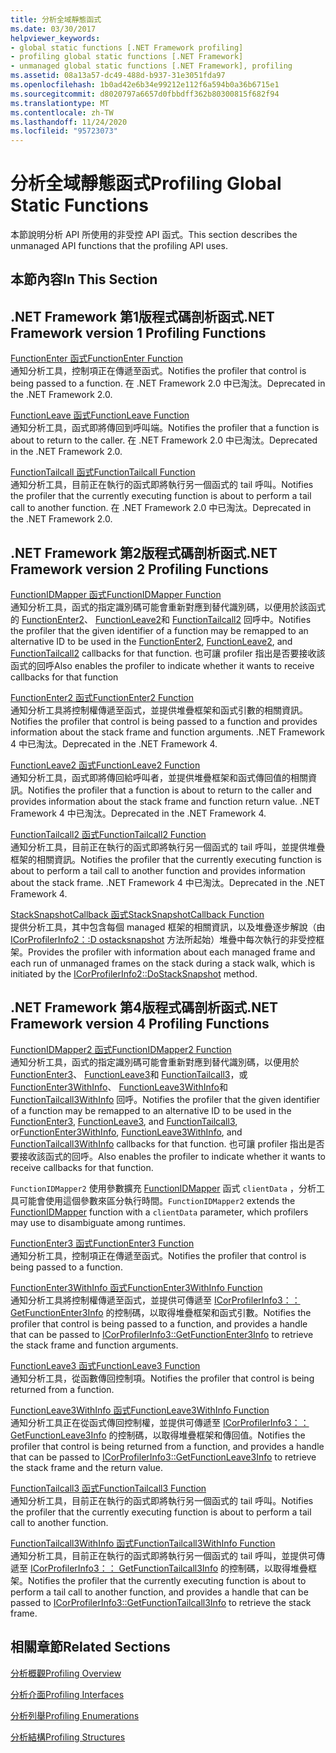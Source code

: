 ```yaml
---
title: 分析全域靜態函式
ms.date: 03/30/2017
helpviewer_keywords:
- global static functions [.NET Framework profiling]
- profiling global static functions [.NET Framework]
- unmanaged global static functions [.NET Framework], profiling
ms.assetid: 08a13a57-dc49-488d-b937-31e3051fda97
ms.openlocfilehash: 1b0ad42e6b34e99212e112f6a594b0a36b6715e1
ms.sourcegitcommit: d8020797a6657d0fbbdff362b80300815f682f94
ms.translationtype: MT
ms.contentlocale: zh-TW
ms.lasthandoff: 11/24/2020
ms.locfileid: "95723073"
---
```

# <a name="profiling-global-static-functions"></a><span data-ttu-id="58aea-102">分析全域靜態函式</span><span class="sxs-lookup"><span data-stu-id="58aea-102">Profiling Global Static Functions</span></span>

<span data-ttu-id="58aea-103">本節說明分析 API 所使用的非受控 API 函式。</span><span class="sxs-lookup"><span data-stu-id="58aea-103">This section describes the unmanaged API functions that the profiling API uses.</span></span>  
  
## <a name="in-this-section"></a><span data-ttu-id="58aea-104">本節內容</span><span class="sxs-lookup"><span data-stu-id="58aea-104">In This Section</span></span>  
  
## <a name="net-framework-version-1-profiling-functions"></a><span data-ttu-id="58aea-105">.NET Framework 第1版程式碼剖析函式</span><span class="sxs-lookup"><span data-stu-id="58aea-105">.NET Framework version 1 Profiling Functions</span></span>  

 [<span data-ttu-id="58aea-106">FunctionEnter 函式</span><span class="sxs-lookup"><span data-stu-id="58aea-106">FunctionEnter Function</span></span>](functionenter-function.md)  
 <span data-ttu-id="58aea-107">通知分析工具，控制項正在傳遞至函式。</span><span class="sxs-lookup"><span data-stu-id="58aea-107">Notifies the profiler that control is being passed to a function.</span></span> <span data-ttu-id="58aea-108">在 .NET Framework 2.0 中已淘汰。</span><span class="sxs-lookup"><span data-stu-id="58aea-108">Deprecated in the .NET Framework 2.0.</span></span>  
  
 [<span data-ttu-id="58aea-109">FunctionLeave 函式</span><span class="sxs-lookup"><span data-stu-id="58aea-109">FunctionLeave Function</span></span>](functionleave-function.md)  
 <span data-ttu-id="58aea-110">通知分析工具，函式即將傳回到呼叫端。</span><span class="sxs-lookup"><span data-stu-id="58aea-110">Notifies the profiler that a function is about to return to the caller.</span></span> <span data-ttu-id="58aea-111">在 .NET Framework 2.0 中已淘汰。</span><span class="sxs-lookup"><span data-stu-id="58aea-111">Deprecated in the .NET Framework 2.0.</span></span>  
  
 [<span data-ttu-id="58aea-112">FunctionTailcall 函式</span><span class="sxs-lookup"><span data-stu-id="58aea-112">FunctionTailcall Function</span></span>](functiontailcall-function.md)  
 <span data-ttu-id="58aea-113">通知分析工具，目前正在執行的函式即將執行另一個函式的 tail 呼叫。</span><span class="sxs-lookup"><span data-stu-id="58aea-113">Notifies the profiler that the currently executing function is about to perform a tail call to another function.</span></span> <span data-ttu-id="58aea-114">在 .NET Framework 2.0 中已淘汰。</span><span class="sxs-lookup"><span data-stu-id="58aea-114">Deprecated in the .NET Framework 2.0.</span></span>  
  
## <a name="net-framework-version-2-profiling-functions"></a><span data-ttu-id="58aea-115">.NET Framework 第2版程式碼剖析函式</span><span class="sxs-lookup"><span data-stu-id="58aea-115">.NET Framework version 2 Profiling Functions</span></span>  

 [<span data-ttu-id="58aea-116">FunctionIDMapper 函式</span><span class="sxs-lookup"><span data-stu-id="58aea-116">FunctionIDMapper Function</span></span>](functionidmapper-function.md)  
 <span data-ttu-id="58aea-117">通知分析工具，函式的指定識別碼可能會重新對應到替代識別碼，以便用於該函式的 [FunctionEnter2](functionenter2-function.md)、 [FunctionLeave2](functionleave2-function.md)和 [FunctionTailcall2](functiontailcall2-function.md) 回呼中。</span><span class="sxs-lookup"><span data-stu-id="58aea-117">Notifies the profiler that the given identifier of a function may be remapped to an alternative ID to be used in the [FunctionEnter2](functionenter2-function.md), [FunctionLeave2](functionleave2-function.md), and [FunctionTailcall2](functiontailcall2-function.md) callbacks for that function.</span></span> <span data-ttu-id="58aea-118">也可讓 profiler 指出是否要接收該函式的回呼</span><span class="sxs-lookup"><span data-stu-id="58aea-118">Also enables the profiler to indicate whether it wants to receive callbacks for that function</span></span>  
  
 [<span data-ttu-id="58aea-119">FunctionEnter2 函式</span><span class="sxs-lookup"><span data-stu-id="58aea-119">FunctionEnter2 Function</span></span>](functionenter2-function.md)  
 <span data-ttu-id="58aea-120">通知分析工具將控制權傳遞至函式，並提供堆疊框架和函式引數的相關資訊。</span><span class="sxs-lookup"><span data-stu-id="58aea-120">Notifies the profiler that control is being passed to a function and provides information about the stack frame and function arguments.</span></span> <span data-ttu-id="58aea-121">.NET Framework 4 中已淘汰。</span><span class="sxs-lookup"><span data-stu-id="58aea-121">Deprecated in the .NET Framework 4.</span></span>  
  
 [<span data-ttu-id="58aea-122">FunctionLeave2 函式</span><span class="sxs-lookup"><span data-stu-id="58aea-122">FunctionLeave2 Function</span></span>](functionleave2-function.md)  
 <span data-ttu-id="58aea-123">通知分析工具，函式即將傳回給呼叫者，並提供堆疊框架和函式傳回值的相關資訊。</span><span class="sxs-lookup"><span data-stu-id="58aea-123">Notifies the profiler that a function is about to return to the caller and provides information about the stack frame and function return value.</span></span> <span data-ttu-id="58aea-124">.NET Framework 4 中已淘汰。</span><span class="sxs-lookup"><span data-stu-id="58aea-124">Deprecated in the .NET Framework 4.</span></span>  
  
 [<span data-ttu-id="58aea-125">FunctionTailcall2 函式</span><span class="sxs-lookup"><span data-stu-id="58aea-125">FunctionTailcall2 Function</span></span>](functiontailcall2-function.md)  
 <span data-ttu-id="58aea-126">通知分析工具，目前正在執行的函式即將執行另一個函式的 tail 呼叫，並提供堆疊框架的相關資訊。</span><span class="sxs-lookup"><span data-stu-id="58aea-126">Notifies the profiler that the currently executing function is about to perform a tail call to another function and provides information about the stack frame.</span></span> <span data-ttu-id="58aea-127">.NET Framework 4 中已淘汰。</span><span class="sxs-lookup"><span data-stu-id="58aea-127">Deprecated in the .NET Framework 4.</span></span>  
  
 [<span data-ttu-id="58aea-128">StackSnapshotCallback 函式</span><span class="sxs-lookup"><span data-stu-id="58aea-128">StackSnapshotCallback Function</span></span>](stacksnapshotcallback-function.md)  
 <span data-ttu-id="58aea-129">提供分析工具，其中包含每個 managed 框架的相關資訊，以及堆疊逐步解說（由 [ICorProfilerInfo2：:D ostacksnapshot](icorprofilerinfo2-dostacksnapshot-method.md) 方法所起始）堆疊中每次執行的非受控框架。</span><span class="sxs-lookup"><span data-stu-id="58aea-129">Provides the profiler with information about each managed frame and each run of unmanaged frames on the stack during a stack walk, which is initiated by the [ICorProfilerInfo2::DoStackSnapshot](icorprofilerinfo2-dostacksnapshot-method.md) method.</span></span>  
  
## <a name="net-framework-version-4-profiling-functions"></a><span data-ttu-id="58aea-130">.NET Framework 第4版程式碼剖析函式</span><span class="sxs-lookup"><span data-stu-id="58aea-130">.NET Framework version 4 Profiling Functions</span></span>  

 [<span data-ttu-id="58aea-131">FunctionIDMapper2 函式</span><span class="sxs-lookup"><span data-stu-id="58aea-131">FunctionIDMapper2 Function</span></span>](functionidmapper2-function.md)  
 <span data-ttu-id="58aea-132">通知分析工具，函式的指定識別碼可能會重新對應到替代識別碼，以便用於 [FunctionEnter3](functionenter3-function.md)、 [FunctionLeave3](functionleave3-function.md)和 [FunctionTailcall3](functiontailcall3-function.md)，或[FunctionEnter3WithInfo](functionenter3withinfo-function.md)、 [FunctionLeave3WithInfo](functionleave3withinfo-function.md)和 [FunctionTailcall3WithInfo](functiontailcall3withinfo-function.md) 回呼。</span><span class="sxs-lookup"><span data-stu-id="58aea-132">Notifies the profiler that the given identifier of a function may be remapped to an alternative ID to be used in the [FunctionEnter3](functionenter3-function.md), [FunctionLeave3](functionleave3-function.md), and [FunctionTailcall3](functiontailcall3-function.md), or[FunctionEnter3WithInfo](functionenter3withinfo-function.md), [FunctionLeave3WithInfo](functionleave3withinfo-function.md), and [FunctionTailcall3WithInfo](functiontailcall3withinfo-function.md) callbacks for that function.</span></span> <span data-ttu-id="58aea-133">也可讓 profiler 指出是否要接收該函式的回呼。</span><span class="sxs-lookup"><span data-stu-id="58aea-133">Also enables the profiler to indicate whether it wants to receive callbacks for that function.</span></span>  
  
 <span data-ttu-id="58aea-134">`FunctionIDMapper2` 使用參數擴充 [FunctionIDMapper](functionidmapper-function.md) 函式 `clientData` ，分析工具可能會使用這個參數來區分執行時間。</span><span class="sxs-lookup"><span data-stu-id="58aea-134">`FunctionIDMapper2` extends the [FunctionIDMapper](functionidmapper-function.md) function with a `clientData` parameter, which profilers may use to disambiguate among runtimes.</span></span>  
  
 [<span data-ttu-id="58aea-135">FunctionEnter3 函式</span><span class="sxs-lookup"><span data-stu-id="58aea-135">FunctionEnter3 Function</span></span>](functionenter3-function.md)  
 <span data-ttu-id="58aea-136">通知分析工具，控制項正在傳遞至函式。</span><span class="sxs-lookup"><span data-stu-id="58aea-136">Notifies the profiler that control is being passed to a function.</span></span>  
  
 [<span data-ttu-id="58aea-137">FunctionEnter3WithInfo 函式</span><span class="sxs-lookup"><span data-stu-id="58aea-137">FunctionEnter3WithInfo Function</span></span>](functionenter3withinfo-function.md)  
 <span data-ttu-id="58aea-138">通知分析工具將控制權傳遞至函式，並提供可傳遞至 [ICorProfilerInfo3：： GetFunctionEnter3Info](icorprofilerinfo3-getfunctionenter3info-method.md) 的控制碼，以取得堆疊框架和函式引數。</span><span class="sxs-lookup"><span data-stu-id="58aea-138">Notifies the profiler that control is being passed to a function, and provides a handle that can be passed to [ICorProfilerInfo3::GetFunctionEnter3Info](icorprofilerinfo3-getfunctionenter3info-method.md) to retrieve the stack frame and function arguments.</span></span>  
  
 [<span data-ttu-id="58aea-139">FunctionLeave3 函式</span><span class="sxs-lookup"><span data-stu-id="58aea-139">FunctionLeave3 Function</span></span>](functionleave3-function.md)  
 <span data-ttu-id="58aea-140">通知分析工具，從函數傳回控制項。</span><span class="sxs-lookup"><span data-stu-id="58aea-140">Notifies the profiler that control is being returned from a function.</span></span>  
  
 [<span data-ttu-id="58aea-141">FunctionLeave3WithInfo 函式</span><span class="sxs-lookup"><span data-stu-id="58aea-141">FunctionLeave3WithInfo Function</span></span>](functionleave3withinfo-function.md)  
 <span data-ttu-id="58aea-142">通知分析工具正在從函式傳回控制權，並提供可傳遞至 [ICorProfilerInfo3：： GetFunctionLeave3Info](icorprofilerinfo3-getfunctionleave3info-method.md) 的控制碼，以取得堆疊框架和傳回值。</span><span class="sxs-lookup"><span data-stu-id="58aea-142">Notifies the profiler that control is being returned from a function, and provides a handle that can be passed to [ICorProfilerInfo3::GetFunctionLeave3Info](icorprofilerinfo3-getfunctionleave3info-method.md) to retrieve the stack frame and the return value.</span></span>  
  
 [<span data-ttu-id="58aea-143">FunctionTailcall3 函式</span><span class="sxs-lookup"><span data-stu-id="58aea-143">FunctionTailcall3 Function</span></span>](functiontailcall3-function.md)  
 <span data-ttu-id="58aea-144">通知分析工具，目前正在執行的函式即將執行另一個函式的 tail 呼叫。</span><span class="sxs-lookup"><span data-stu-id="58aea-144">Notifies the profiler that the currently executing function is about to perform a tail call to another function.</span></span>  
  
 [<span data-ttu-id="58aea-145">FunctionTailcall3WithInfo 函式</span><span class="sxs-lookup"><span data-stu-id="58aea-145">FunctionTailcall3WithInfo Function</span></span>](functiontailcall3withinfo-function.md)  
 <span data-ttu-id="58aea-146">通知分析工具，目前正在執行的函式即將執行另一個函式的 tail 呼叫，並提供可傳遞至 [ICorProfilerInfo3：： GetFunctionTailcall3Info](icorprofilerinfo3-getfunctiontailcall3info-method.md) 的控制碼，以取得堆疊框架。</span><span class="sxs-lookup"><span data-stu-id="58aea-146">Notifies the profiler that the currently executing function is about to perform a tail call to another function, and provides a handle that can be passed to [ICorProfilerInfo3::GetFunctionTailcall3Info](icorprofilerinfo3-getfunctiontailcall3info-method.md) to retrieve the stack frame.</span></span>  
  
## <a name="related-sections"></a><span data-ttu-id="58aea-147">相關章節</span><span class="sxs-lookup"><span data-stu-id="58aea-147">Related Sections</span></span>  

 [<span data-ttu-id="58aea-148">分析概觀</span><span class="sxs-lookup"><span data-stu-id="58aea-148">Profiling Overview</span></span>](profiling-overview.md)  
  
 [<span data-ttu-id="58aea-149">分析介面</span><span class="sxs-lookup"><span data-stu-id="58aea-149">Profiling Interfaces</span></span>](profiling-interfaces.md)  
  
 [<span data-ttu-id="58aea-150">分析列舉</span><span class="sxs-lookup"><span data-stu-id="58aea-150">Profiling Enumerations</span></span>](profiling-enumerations.md)  
  
 [<span data-ttu-id="58aea-151">分析結構</span><span class="sxs-lookup"><span data-stu-id="58aea-151">Profiling Structures</span></span>](profiling-structures.md)
